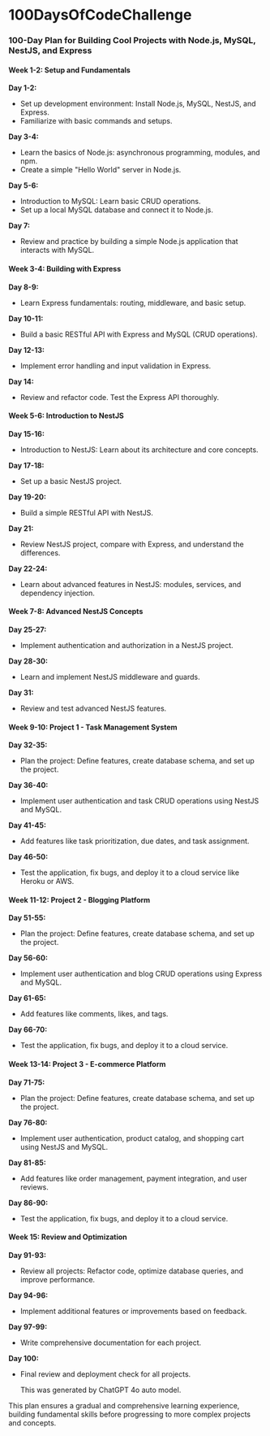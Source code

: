 # 100DaysOfCodeChallenge
### 100-Day Plan for Building Cool Projects with Node.js, MySQL, NestJS, and Express

#### Week 1-2: Setup and Fundamentals
**Day 1-2:** 
- Set up development environment: Install Node.js, MySQL, NestJS, and Express.
- Familiarize with basic commands and setups.

**Day 3-4:** 
- Learn the basics of Node.js: asynchronous programming, modules, and npm.
- Create a simple "Hello World" server in Node.js.

**Day 5-6:** 
- Introduction to MySQL: Learn basic CRUD operations.
- Set up a local MySQL database and connect it to Node.js.

**Day 7:** 
- Review and practice by building a simple Node.js application that interacts with MySQL.

#### Week 3-4: Building with Express
**Day 8-9:** 
- Learn Express fundamentals: routing, middleware, and basic setup.

**Day 10-11:** 
- Build a basic RESTful API with Express and MySQL (CRUD operations).

**Day 12-13:** 
- Implement error handling and input validation in Express.

**Day 14:** 
- Review and refactor code. Test the Express API thoroughly.

#### Week 5-6: Introduction to NestJS
**Day 15-16:** 
- Introduction to NestJS: Learn about its architecture and core concepts.

**Day 17-18:** 
- Set up a basic NestJS project.

**Day 19-20:** 
- Build a simple RESTful API with NestJS.

**Day 21:** 
- Review NestJS project, compare with Express, and understand the differences.

**Day 22-24:** 
- Learn about advanced features in NestJS: modules, services, and dependency injection.

#### Week 7-8: Advanced NestJS Concepts
**Day 25-27:** 
- Implement authentication and authorization in a NestJS project.

**Day 28-30:** 
- Learn and implement NestJS middleware and guards.

**Day 31:** 
- Review and test advanced NestJS features.

#### Week 9-10: Project 1 - Task Management System
**Day 32-35:** 
- Plan the project: Define features, create database schema, and set up the project.

**Day 36-40:** 
- Implement user authentication and task CRUD operations using NestJS and MySQL.

**Day 41-45:** 
- Add features like task prioritization, due dates, and task assignment.

**Day 46-50:** 
- Test the application, fix bugs, and deploy it to a cloud service like Heroku or AWS.

#### Week 11-12: Project 2 - Blogging Platform
**Day 51-55:** 
- Plan the project: Define features, create database schema, and set up the project.

**Day 56-60:** 
- Implement user authentication and blog CRUD operations using Express and MySQL.

**Day 61-65:** 
- Add features like comments, likes, and tags.

**Day 66-70:** 
- Test the application, fix bugs, and deploy it to a cloud service.

#### Week 13-14: Project 3 - E-commerce Platform
**Day 71-75:** 
- Plan the project: Define features, create database schema, and set up the project.

**Day 76-80:** 
- Implement user authentication, product catalog, and shopping cart using NestJS and MySQL.

**Day 81-85:** 
- Add features like order management, payment integration, and user reviews.

**Day 86-90:** 
- Test the application, fix bugs, and deploy it to a cloud service.

#### Week 15: Review and Optimization
**Day 91-93:** 
- Review all projects: Refactor code, optimize database queries, and improve performance.

**Day 94-96:** 
- Implement additional features or improvements based on feedback.

**Day 97-99:** 
- Write comprehensive documentation for each project.

**Day 100:** 
- Final review and deployment check for all projects.

  This was generated by ChatGPT 4o auto model.

This plan ensures a gradual and comprehensive learning experience, building fundamental skills before progressing to more complex projects and concepts.
